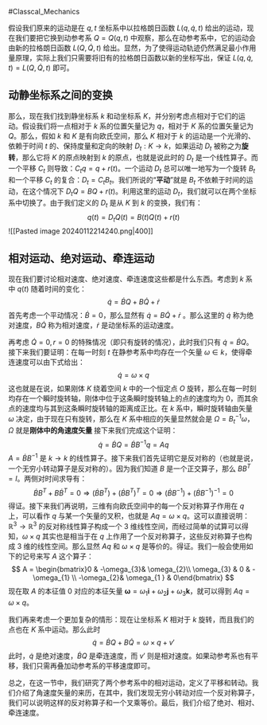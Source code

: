 #Classcal_Mechanics 

假设我们原来的运动是在 $q,t$ 坐标系中以拉格朗日函数 $L(q,\dot q,t)$ 给出的运动，现在我们要把它换到动参考系 $Q = Q(q,t)$ 中观察，那么在动参考系中，它的运动会由新的拉格朗日函数 $L(Q,\dot Q,t)$ 给出。显然，为了使得运动轨迹仍然满足最小作用量原理，实际上我们只需要将旧有的拉格朗日函数以新的坐标写出，保证 $L (q,\dot q, t) = L(Q,\dot Q,t)$ 即可。

## 动静坐标系之间的变换

那么，现在我们找到静坐标系 $k$ 和动坐标系 $K$，并分别考虑点相对于它们的运动。假设我们将一点相对于 $k$ 系的位置矢量记为 $q$，相对于 $K$ 系的位置矢量记为 $Q$。那么，假如 $k$ 和 $K$ 是有向欧氏空间，那么 $K$ 相对于 $k$ 的运动是一个光滑的、依赖于时间 $t$ 的、保持度量和定向的映射 $D_{t} : K \rightarrow k$，如果运动 $D_{t}$ 被称之为**旋转**，那么它将 $K$ 的原点映射到 $k$ 的原点，也就是说此时的 $D_{t}$ 是一个线性算子。而一个平移 $C_{t}$ 则导致：$C_{t}q = q + r(t)$。一个运动 $D_{t}$ 总可以唯一地写为一个旋转 $B_{t}$ 和一个平移 $C_{t}$ 的复合：$D_{t} = C_t B_t$。我们所说的“**平动**”就是 $B_{t}$ 不依赖于时间的运动，在这个情况下 $D_{t}Q = BQ + r(t)$。利用这里的运动 $D_{t}$，我们就可以在两个坐标系中切换了。由于我们定义的 $D_{t}$ 是从 $K$ 到 $k$ 的变换，我们有：
$$
q(t) = D_{t}Q(t) = B(t)Q(t) + r(t)
$$
![[Pasted image 20240112214240.png|400]]


## 相对运动、绝对运动、牵连运动
现在我们要讨论相对速度、绝对速度、牵连速度这些都是什么东西。考虑到 $k$ 系中 $q (t)$ 随着时间的变化：
$$
\dot q  = \dot B Q + B \dot Q + \dot r 
$$
首先考虑一个平动情况：$\dot B=0$，那么显然有 $\dot q = B \dot Q + \dot r$ 。那么这里的 $\dot q$ 称为绝对速度，$B \dot Q$ 称为相对速度，$\dot r$ 是动坐标系的运动速度。

再考虑 $\dot Q = 0,r=0$ 的特殊情况（即只有旋转的情况），此时我们只有 $\dot q = \dot B Q$。接下来我们要证明：在每一时刻 $t$ 在静参考系中均存在一个矢量 $\omega \in k$，使得牵连速度可以由下式给出：
$$
\dot q  = \omega \times q 
$$
这也就是在说，如果刚体 $K$ 绕着空间 $k$ 中的一个恒定点 $O$ 旋转，那么在每一时刻均存在一个瞬时旋转轴，刚体中位于这条瞬时旋转轴上的点的速度均为 0，而其余点的速度均与其到这条瞬时旋转轴的距离成正比。在 $k$ 系中，瞬时旋转轴由矢量 $\omega$ 决定，由于现在只有旋转，那么在 $K$ 系中相应的矢量显然就会是 $\Omega = B_{t}^{-1} \omega$，$\Omega$ 就是**刚体中的角速度矢量** 
接下来我们完成这个证明：
$$
\dot q  = \dot B Q = \dot B B^{-1} q = Aq 
$$
$A = \dot B B^{-1}$ 是 $k \rightarrow k$ 的线性算子。接下来我们首先证明它是反对称的（也就是说，一个无穷小转动算子是反对称的）。因为我们知道 $B$ 是一个正交算子，那么 $BB^{T}= I$。两侧对时间求导有：
$$
\dot B B^{T} + B \dot B^{T} = 0 \Rightarrow (\dot B B^{T}) + (\dot B B^{T})^{T }= 0 \Rightarrow  (\dot BB^{-1}) + (\dot B B^{-1})^{-1} = 0
$$
得证。接下来我们再说明，三维有向欧氏空间中的每一个反对称算子作用在 $q$ 上，可以看作 $q$ 与某一个矢量的叉积，也就是 $Aq = \omega \times q$。这可以直接说明：$\mathbb{R}^{3} \rightarrow \mathbb{R}^{3}$ 的反对称线性算子构成一个 3 维线性空间，而经过简单的试算可以得知，$\omega \times q$ 其实也是相当于在 $q$ 上作用了一个反对称算子，这些反对称算子也构成 3 维的线性空间。那么显然 $Aq$ 和 $\omega \times q$ 是等价的。得证。我们一般会使用如下的记号来写 $A$ 这个算子：
$$
A = \begin{bmatrix}0 & -\omega_{3}& \omega_{2}\\ \omega_{3} & 0 & -\omega_{1} \\  -\omega_{2}& \omega_{1 } & 0\end{bmatrix}
$$
现在取 $A$ 的本征值 0 对应的本征矢量 $\boldsymbol{\omega} = \omega_{1}\boldsymbol{i} + \omega_{2}\boldsymbol{j} + \omega_{3}\boldsymbol{k}$，就可以得到 $Aq = \omega \times q$。

我们再来考虑一个更加复杂的情形：现在让坐标系 $K$ 相对于 $k$ 旋转，而且我们的点也在 $K$ 系中运动。那么此时
$$
\dot q = \dot BQ + B \dot Q = \omega \times q + v'
$$
此时，$\dot q$ 是绝对速度，$\dot B Q$ 是牵连速度，而 $v'$ 则是相对速度。如果动参考系也有平移，我们只需再叠加动参考系的平移速度即可。


总之，在这一节中，我们研究了两个参考系中的相对运动，定义了平移和转动。我们介绍了角速度矢量的来历，在其中，我们发现无穷小转动对应一个反对称算子，我们可以说明这样的反对称算子和一个叉乘等价。最后，我们介绍了绝对、相对、牵连速度。











